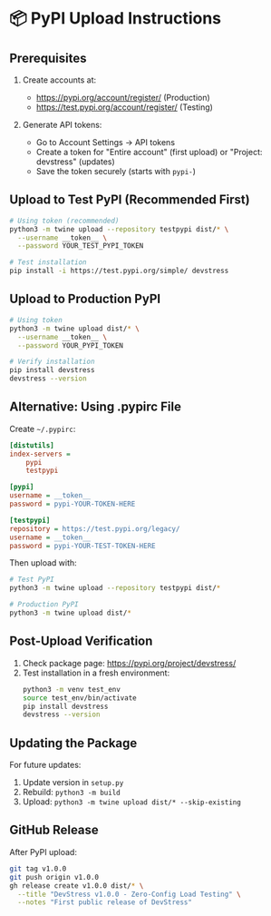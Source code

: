 # 📦 PyPI Upload Instructions

## Prerequisites
1. Create accounts at:
   - https://pypi.org/account/register/ (Production)
   - https://test.pypi.org/account/register/ (Testing)

2. Generate API tokens:
   - Go to Account Settings → API tokens
   - Create a token for "Entire account" (first upload) or "Project: devstress" (updates)
   - Save the token securely (starts with `pypi-`)

## Upload to Test PyPI (Recommended First)
```bash
# Using token (recommended)
python3 -m twine upload --repository testpypi dist/* \
  --username __token__ \
  --password YOUR_TEST_PYPI_TOKEN

# Test installation
pip install -i https://test.pypi.org/simple/ devstress
```

## Upload to Production PyPI
```bash
# Using token
python3 -m twine upload dist/* \
  --username __token__ \
  --password YOUR_PYPI_TOKEN

# Verify installation
pip install devstress
devstress --version
```

## Alternative: Using .pypirc File
Create `~/.pypirc`:
```ini
[distutils]
index-servers =
    pypi
    testpypi

[pypi]
username = __token__
password = pypi-YOUR-TOKEN-HERE

[testpypi]
repository = https://test.pypi.org/legacy/
username = __token__
password = pypi-YOUR-TEST-TOKEN-HERE
```

Then upload with:
```bash
# Test PyPI
python3 -m twine upload --repository testpypi dist/*

# Production PyPI
python3 -m twine upload dist/*
```

## Post-Upload Verification
1. Check package page: https://pypi.org/project/devstress/
2. Test installation in a fresh environment:
   ```bash
   python3 -m venv test_env
   source test_env/bin/activate
   pip install devstress
   devstress --version
   ```

## Updating the Package
For future updates:
1. Update version in `setup.py`
2. Rebuild: `python3 -m build`
3. Upload: `python3 -m twine upload dist/* --skip-existing`

## GitHub Release
After PyPI upload:
```bash
git tag v1.0.0
git push origin v1.0.0
gh release create v1.0.0 dist/* \
  --title "DevStress v1.0.0 - Zero-Config Load Testing" \
  --notes "First public release of DevStress"
```